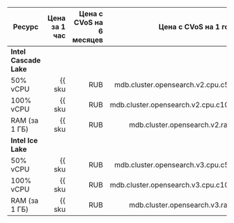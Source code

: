 
| Ресурс        | Цена за 1 час                                           | Цена с CVoS на 6 месяцев                                                             | Цена с CVoS на 1 год                                                                 |
|---------------|--------------------------------------------------------:|-------------------------------------------------------------------------------------:|-------------------------------------------------------------------------------------:|
| **Intel Cascade Lake**                                                                                                                                                                                                                                |
| 50% vCPU      | {{ sku|RUB|mdb.cluster.opensearch.v2.cpu.c50|string }}  | —                                                                                    | —                                                                                    |
| 100% vCPU     | {{ sku|RUB|mdb.cluster.opensearch.v2.cpu.c100|string }} | —                                                                                    | —                                                                                    |
| RAM (за 1 ГБ) | {{ sku|RUB|mdb.cluster.opensearch.v2.ram|string }}      | —                                                                                    | —                                                                                    |
| **Intel Ice Lake**                                                                                                                                                                                                                                    |
| 50% vCPU      | {{ sku|RUB|mdb.cluster.opensearch.v3.cpu.c50|string }}  | —                                                                                    | —                                                                                    |
| 100% vCPU     | {{ sku|RUB|mdb.cluster.opensearch.v3.cpu.c100|string }} | {{ sku|RUB|v1.commitment.selfcheckout.m6.mdb.opensearch.cpu.c100.v3|string }} (-15%) | {{ sku|RUB|v1.commitment.selfcheckout.y1.mdb.opensearch.cpu.c100.v3|string }} (-22%) |
| RAM (за 1 ГБ) | {{ sku|RUB|mdb.cluster.opensearch.v3.ram|string }}      | {{ sku|RUB|v1.commitment.selfcheckout.m6.mdb.opensearch.ram.v3|string }} (-15%)      | {{ sku|RUB|v1.commitment.selfcheckout.y1.mdb.opensearch.ram.v3|string }} (-22%)      |


